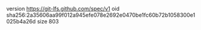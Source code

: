 version https://git-lfs.github.com/spec/v1
oid sha256:2a35606aa99f012a945efe078e2692e0470be1fc60b72b1058300e1025b4a26d
size 803
